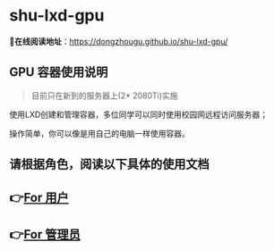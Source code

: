 # shu-lxd-gpu

**:slightly_smiling_face:在线阅读地址**：https://dongzhougu.github.io/shu-lxd-gpu/

## GPU 容器使用说明

> 目前只在新到的服务器上(2* 2080Ti)实施

使用LXD创建和管理容器，多位同学可以同时使用校园网远程访问服务器；

操作简单，你可以像是用自己的电脑一样使用容器。



## 请根据角色，阅读以下具体的使用文档



## :point_right:[For 用户](doc/用户.md)



## :point_right:[For 管理员](doc/管理员.md)


